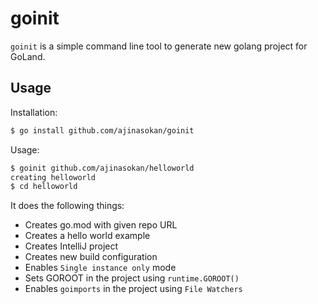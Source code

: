 # goinit

`goinit` is a simple command line tool to generate new golang project for GoLand.

## Usage

Installation:

```sh
$ go install github.com/ajinasokan/goinit
```

Usage:

```sh
$ goinit github.com/ajinasokan/helloworld
creating helloworld
$ cd helloworld
```

It does the following things:

* Creates go.mod with given repo URL
* Creates a hello world example
* Creates IntelliJ project
* Creates new build configuration
* Enables `Single instance only` mode
* Sets GOROOT in the project using `runtime.GOROOT()`
* Enables `goimports` in the project using `File Watchers`